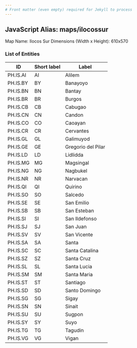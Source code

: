 ```yaml
---
# Front matter (even empty) required for Jekyll to process
---
```


## JavaScript Alias: maps/ilocossur

Map Name: Ilocos Sur
Dimensions (Width x Height): 610x570





### List of Entities

ID | Short label | Label
---|---|---|
PH.IS.AI | AI | Alilem
PH.IS.BY | BY | Banayoyo
PH.IS.BN | BN | Bantay
PH.IS.BR | BR | Burgos
PH.IS.CB | CB | Cabugao
PH.IS.CN | CN | Candon
PH.IS.CO | CO | Caoayan
PH.IS.CR | CR | Cervantes
PH.IS.GL | GL | Galimuyod
PH.IS.GE | GE | Gregorio del Pilar
PH.IS.LD | LD | Lidlidda
PH.IS.MG | MG | Magsingal
PH.IS.NG | NG | Nagbukel
PH.IS.NR | NR | Narvacan
PH.IS.QI | QI | Quirino
PH.IS.SO | SO | Salcedo
PH.IS.SE | SE | San Emilio
PH.IS.SB | SB | San Esteban
PH.IS.SI | SI | San Ildefonso
PH.IS.SJ | SJ | San Juan
PH.IS.SV | SV | San Vicente
PH.IS.SA | SA | Santa
PH.IS.SC | SC | Santa Catalina
PH.IS.SZ | SZ | Santa Cruz
PH.IS.SL | SL | Santa Lucia
PH.IS.SM | SM | Santa Maria
PH.IS.ST | ST | Santiago
PH.IS.SD | SD | Santo Domingo
PH.IS.SG | SG | Sigay
PH.IS.SN | SN | Sinait
PH.IS.SU | SU | Sugpon
PH.IS.SY | SY | Suyo
PH.IS.TG | TG | Tagudin
PH.IS.VG | VG | Vigan